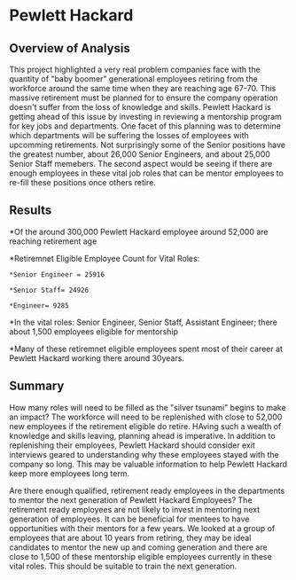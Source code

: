 # Pewlett Hackard

## Overview of Analysis
This project highlighted a very real problem companies face with the quantity of "baby boomer" generational employees retiring from the workforce around the same time when they are reaching age 67-70.  This massive retirement must be planned for to ensure the company operation doesn't suffer from the loss of knowledge and skills.  Pewlett Hackard is getting ahead of this issue by investing in reviewing a mentorship program for key jobs and departments.  One facet of this planning was to determine which departments will be suffering the losses of employees with upcomming retirements.  Not surprisingly some of the Senior positions have the greatest number, about 26,000 Senior Engineers, and about 25,000 Senior Staff memebers.  The second aspect would be seeing if there are enough employees in these vital job roles that can be mentor employees to re-fill these positions once others retire.


## Results
*Of the around 300,000 Pewlett Hackard employee around 52,000 are reaching retirement age

*Retiremnet Eligible Employee Count for Vital Roles:

    *Senior Engineer = 25916

    *Senior Staff= 24926

    *Engineer= 9285

*In the vital roles:  Senior Engineer, Senior Staff, Assistant Engineer; there about 1,500 employees eligible for mentorship

*Many of these retiremnet eligible employees spent most of their career at Pewlett Hackard working there around 30years.

## Summary
How many roles will need to be filled as the "silver tsunami" begins to make an impact?
The workforce will need to be replenished with close to 52,000 new employees if the retirement eligible do retire.  HAving such a wealth of knowledge and skills leaving, planning ahead is imperative.  In addition to replenishing their employees, Pewlett Hackard should consider exit interviews geared to understanding why these employees stayed with the company so long.  This may be valuable information to help Pewlett Hackard keep more employees long term.

Are there enough qualified, retirement ready employees in the departments to mentor the next generation of Pewlett Hackard Employees?
The retirement ready employees are not likely to invest in mentoring next generation of employees.  It can be beneficial for mentees to have opportunities with their mentors for a few years.  We looked at a group of employees that are about 10 years from retiring, they may be ideal candidates to mentor the new up and coming generation and there are close to 1,500 of these mentorship eligible employees currently in these vital roles.  This should be suitable to train the next generation.